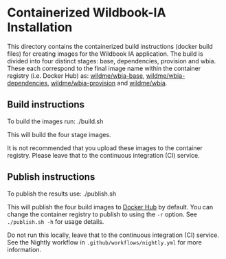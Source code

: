 # Containerized Wildbook-IA Installation

This directory contains the containerized build instructions (docker build files) for creating images for the Wildbook IA application. The build is divided into four distinct stages: base, dependencies, provision and wbia. These each correspond to the final image name within the container registry (i.e. Docker Hub) as: [wildme/wbia-base](https://hub.docker.com/r/wildme/wbia-base), [wildme/wbia-dependencies](https://hub.docker.com/r/wildme/wbia-dependencies), [wildme/wbia-provision](https://hub.docker.com/r/wildme/wbia-provision) and [wildme/wbia](https://hub.docker.com/r/wildme/wbia).

## Build instructions

To build the images run:
    ./build.sh

This will build the four stage images.

It is not recommended that you upload these images to the container registry. Please leave that to the continuous integration (CI) service.

## Publish instructions

To publish the results use:
    ./publish.sh

This will publish the four build images to [Docker Hub](https://hub.docker.com) by default. You can change the container registry to publish to using the `-r` option. See `./publish.sh -h` for usage details.

Do not run this locally, leave that to the continuous integration (CI) service. See the Nightly workflow in `.github/workflows/nightly.yml` for more information.
